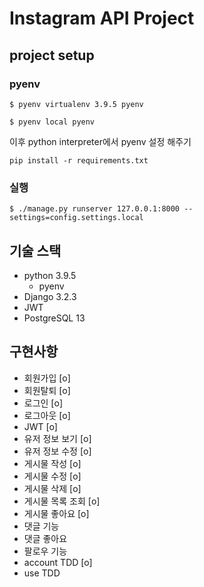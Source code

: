 # Instagram API Project

## project setup

### pyenv 

```shell
$ pyenv virtualenv 3.9.5 pyenv
```

```shell
$ pyenv local pyenv
```

이후 python interpreter에서 pyenv 설정 해주기

```shell
pip install -r requirements.txt
```

### 실행

```shell
$ ./manage.py runserver 127.0.0.1:8000 --settings=config.settings.local
```

## 기술 스택

- python 3.9.5
  - pyenv
- Django 3.2.3
- JWT
- PostgreSQL 13

## 구현사항

- 회원가입 [o]
- 회원탈퇴 [o]
- 로그인 [o]
- 로그아웃 [o]
- JWT [o]
- 유저 정보 보기 [o]
- 유저 정보 수정 [o]
- 게시물 작성 [o]
- 게시물 수정 [o]
- 게시물 삭제 [o]
- 게시물 목록 조회 [o]
- 게시물 좋아요 [o]
- 댓글 기능
- 댓글 좋아요
- 팔로우 기능
- account TDD [o]
- use TDD

